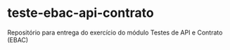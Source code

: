 # teste-ebac-api-contrato
Repositório para entrega do exercício do módulo Testes de API e Contrato (EBAC)
